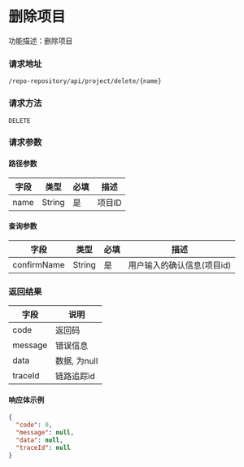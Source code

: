 # 删除项目

功能描述：删除项目

### 请求地址

```
/repo-repository/api/project/delete/{name}
```

### 请求方法

`DELETE`

### 请求参数

#### 路径参数

| 字段   | 类型     | 必填  | 描述   |
|------|--------|-----|------|
| name | String | 是   | 项目ID |

#### 查询参数

| 字段          | 类型     | 必填  | 描述              |
|-------------|--------|-----|-----------------|
| confirmName | String | 是   | 用户输入的确认信息(项目id) |

### 返回结果

| 字段      | 说明        |
|---------|-----------|
| code    | 返回码       |
| message | 错误信息      |
| data    | 数据, 为null |
| traceId | 链路追踪id    |

#### 响应体示例

```json
{
  "code": 0,
  "message": null,
  "data": null,
  "traceId": null
}
```
